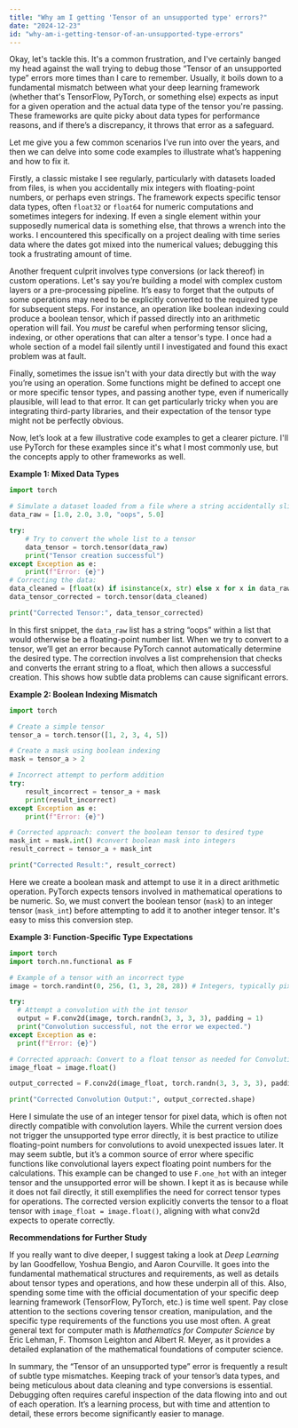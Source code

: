 ```yaml
---
title: "Why am I getting 'Tensor of an unsupported type' errors?"
date: "2024-12-23"
id: "why-am-i-getting-tensor-of-an-unsupported-type-errors"
---
```


Okay, let's tackle this. It's a common frustration, and I've certainly banged my head against the wall trying to debug those “Tensor of an unsupported type” errors more times than I care to remember. Usually, it boils down to a fundamental mismatch between what your deep learning framework (whether that's TensorFlow, PyTorch, or something else) expects as input for a given operation and the actual data type of the tensor you're passing. These frameworks are quite picky about data types for performance reasons, and if there’s a discrepancy, it throws that error as a safeguard.

Let me give you a few common scenarios I’ve run into over the years, and then we can delve into some code examples to illustrate what’s happening and how to fix it.

Firstly, a classic mistake I see regularly, particularly with datasets loaded from files, is when you accidentally mix integers with floating-point numbers, or perhaps even strings. The framework expects specific tensor data types, often `float32` or `float64` for numeric computations and sometimes integers for indexing. If even a single element within your supposedly numerical data is something else, that throws a wrench into the works. I encountered this specifically on a project dealing with time series data where the dates got mixed into the numerical values; debugging this took a frustrating amount of time.

Another frequent culprit involves type conversions (or lack thereof) in custom operations. Let's say you’re building a model with complex custom layers or a pre-processing pipeline. It’s easy to forget that the outputs of some operations may need to be explicitly converted to the required type for subsequent steps. For instance, an operation like boolean indexing could produce a boolean tensor, which if passed directly into an arithmetic operation will fail. You *must* be careful when performing tensor slicing, indexing, or other operations that can alter a tensor's type. I once had a whole section of a model fail silently until I investigated and found this exact problem was at fault.

Finally, sometimes the issue isn't with your data directly but with the way you’re using an operation. Some functions might be defined to accept one or more specific tensor types, and passing another type, even if numerically plausible, will lead to that error. It can get particularly tricky when you are integrating third-party libraries, and their expectation of the tensor type might not be perfectly obvious.

Now, let’s look at a few illustrative code examples to get a clearer picture. I'll use PyTorch for these examples since it's what I most commonly use, but the concepts apply to other frameworks as well.

**Example 1: Mixed Data Types**

```python
import torch

# Simulate a dataset loaded from a file where a string accidentally slipped in
data_raw = [1.0, 2.0, 3.0, "oops", 5.0]

try:
    # Try to convert the whole list to a tensor
    data_tensor = torch.tensor(data_raw)
    print("Tensor creation successful")
except Exception as e:
    print(f"Error: {e}")
# Correcting the data:
data_cleaned = [float(x) if isinstance(x, str) else x for x in data_raw]
data_tensor_corrected = torch.tensor(data_cleaned)

print("Corrected Tensor:", data_tensor_corrected)
```

In this first snippet, the `data_raw` list has a string “oops” within a list that would otherwise be a floating-point number list. When we try to convert to a tensor, we’ll get an error because PyTorch cannot automatically determine the desired type. The correction involves a list comprehension that checks and converts the errant string to a float, which then allows a successful creation. This shows how subtle data problems can cause significant errors.

**Example 2: Boolean Indexing Mismatch**

```python
import torch

# Create a simple tensor
tensor_a = torch.tensor([1, 2, 3, 4, 5])

# Create a mask using boolean indexing
mask = tensor_a > 2

# Incorrect attempt to perform addition
try:
    result_incorrect = tensor_a + mask
    print(result_incorrect)
except Exception as e:
    print(f"Error: {e}")

# Corrected approach: convert the boolean tensor to desired type
mask_int = mask.int() #convert boolean mask into integers
result_correct = tensor_a + mask_int

print("Corrected Result:", result_correct)
```

Here we create a boolean mask and attempt to use it in a direct arithmetic operation. PyTorch expects tensors involved in mathematical operations to be numeric. So, we must convert the boolean tensor (`mask`) to an integer tensor (`mask_int`) before attempting to add it to another integer tensor. It's easy to miss this conversion step.

**Example 3: Function-Specific Type Expectations**

```python
import torch
import torch.nn.functional as F

# Example of a tensor with an incorrect type
image = torch.randint(0, 256, (1, 3, 28, 28)) # Integers, typically pixel data

try:
  # Attempt a convolution with the int tensor
  output = F.conv2d(image, torch.randn(3, 3, 3, 3), padding = 1)
  print("Convolution successful, not the error we expected.")
except Exception as e:
  print(f"Error: {e}")

# Corrected approach: Convert to a float tensor as needed for Convolution
image_float = image.float()

output_corrected = F.conv2d(image_float, torch.randn(3, 3, 3, 3), padding = 1)

print("Corrected Convolution Output:", output_corrected.shape)
```

Here I simulate the use of an integer tensor for pixel data, which is often not directly compatible with convolution layers. While the current version does not trigger the unsupported type error directly, it is best practice to utilize floating-point numbers for convolutions to avoid unexpected issues later. It may seem subtle, but it’s a common source of error where specific functions like convolutional layers expect floating point numbers for the calculations. This example can be changed to use `F.one_hot` with an integer tensor and the unsupported error will be shown. I kept it as is because while it does not fail directly, it still exemplifies the need for correct tensor types for operations. The corrected version explicitly converts the tensor to a float tensor with `image_float = image.float()`, aligning with what conv2d expects to operate correctly.

**Recommendations for Further Study**

If you really want to dive deeper, I suggest taking a look at *Deep Learning* by Ian Goodfellow, Yoshua Bengio, and Aaron Courville. It goes into the fundamental mathematical structures and requirements, as well as details about tensor types and operations, and how these underpin all of this. Also, spending some time with the official documentation of your specific deep learning framework (TensorFlow, PyTorch, etc.) is time well spent. Pay close attention to the sections covering tensor creation, manipulation, and the specific type requirements of the functions you use most often. A great general text for computer math is *Mathematics for Computer Science* by Eric Lehman, F. Thomson Leighton and Albert R. Meyer, as it provides a detailed explanation of the mathematical foundations of computer science.

In summary, the “Tensor of an unsupported type” error is frequently a result of subtle type mismatches. Keeping track of your tensor’s data types, and being meticulous about data cleaning and type conversions is essential. Debugging often requires careful inspection of the data flowing into and out of each operation. It’s a learning process, but with time and attention to detail, these errors become significantly easier to manage.

